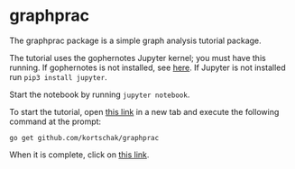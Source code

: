 # graphprac

The graphprac package is a simple graph analysis tutorial package.

The tutorial uses the gophernotes Jupyter kernel; you must have this running.
If gophernotes is not installed, see [here](https://github.com/gopherdata/gophernotes#linux).
If Jupyter is not installed run `pip3 install jupyter`.

Start the notebook by running `jupyter notebook`.

To start the tutorial, open [this link](http://localhost:8888/terminals/1) in a new tab and execute the following command at the prompt:

```
go get github.com/kortschak/graphprac
```

When it is complete, click on [this link](http://localhost:8888/notebooks/src/github.com/kortschak/graphprac/graph-prac.ipynb).
